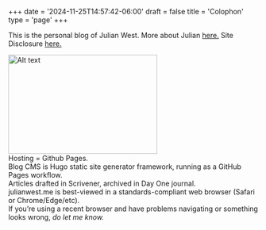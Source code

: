 +++
date = '2024-11-25T14:57:42-06:00'
draft = false
title = 'Colophon'
type = 'page'
+++



This is the personal blog of Julian West. More about Julian [here.](http://julianwest.me/Blog/about/about/) Site Disclosure [here.](https://julianwest.me/Blog/site-disclosure/site-disclosure/)

<img src="https://julianwest.me/Blog/colophon/julian.jpeg" alt="Alt text" width="300" height="200">

<div style="font-size: 14px;">
Hosting = Github Pages.<br>
Blog CMS is Hugo static site generator framework, running as a GitHub Pages workflow.<br>
Articles drafted in Scrivener, archived in Day One journal.<br>
julianwest.me is best-viewed in a standards-compliant web browser (Safari or Chrome/Edge/etc).<br>
If you’re using a recent browser and have problems navigating or something looks wrong, <i><a href="http://julianwest.me/Blog/contact/contacting/" style="text-decoration: none;">do let me know.</a></i>
</div>